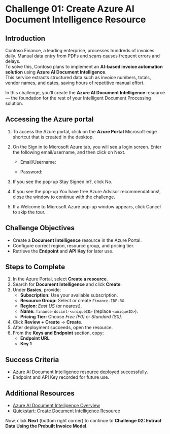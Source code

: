 # Challenge 01: Create Azure AI Document Intelligence Resource

## Introduction
Contoso Finance, a leading enterprise, processes hundreds of invoices daily. Manual data entry from PDFs and scans causes frequent errors and delays.  
To solve this, Contoso plans to implement an **AI-based invoice automation solution** using **Azure AI Document Intelligence**.  
This service extracts structured data such as invoice numbers, totals, vendor names, and dates, saving hours of repetitive manual effort.

In this challenge, you’ll create the **Azure AI Document Intelligence** resource — the foundation for the rest of your Intelligent Document Processing solution.

## Accessing the Azure portal

1. To access the Azure portal, click on the **Azure Portal** Microsoft edge shortcut that is created in the desktop.

1. On the Sign in to Microsoft Azure tab, you will see a login screen. Enter the following email/username, and then click on Next.

   - Email/Username: <inject key="AzureAdUserEmail"></inject>

   - Password: <inject key="AzureAdUserPassword"></inject>

1. If you see the pop-up Stay Signed in?, click No.

1. If you see the pop-up You have free Azure Advisor recommendations!, close the window to continue with the challenge.

1. If a Welcome to Microsoft Azure pop-up window appears, click Cancel to skip the tour.

## Challenge Objectives
- Create a **Document Intelligence** resource in the Azure Portal.  
- Configure correct region, resource group, and pricing tier.  
- Retrieve the **Endpoint** and **API Key** for later use.  

## Steps to Complete
1. In the Azure Portal, select **Create a resource**.  
2. Search for **Document Intelligence** and click **Create**.  
3. Under **Basics**, provide:
   - **Subscription:** Use your available subscription.  
   - **Resource Group:** Select or create `Finance-IDP-RG`.  
   - **Region:** *East US* (or nearest).  
   - **Name:** `finance-docint-<uniqueID>` (replace `<uniqueID>`).  
   - **Pricing Tier:** Choose *Free (F0)* or *Standard (S0)*.  
4. Click **Review + Create** → **Create**.  
5. After deployment succeeds, open the resource.  
6. From the **Keys and Endpoint** section, copy:
   - **Endpoint URL**  
   - **Key 1**

## Success Criteria
- Azure AI Document Intelligence resource deployed successfully.  
- Endpoint and API Key recorded for future use.  

## Additional Resources
- [Azure AI Document Intelligence Overview](https://learn.microsoft.com/azure/ai-services/document-intelligence/overview)  
- [Quickstart: Create Document Intelligence Resource](https://learn.microsoft.com/azure/ai-services/document-intelligence/quickstarts/create-resource)

Now, click **Next** (bottom right corner) to continue to **Challenge 02: Extract Data Using the Prebuilt Invoice Model**.

